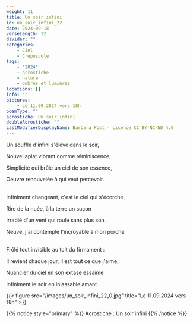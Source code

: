 ```yaml
---
weight: 11
title: Un soir infini
id: un_soir_infini_22
date: 2024-09-18
verseLength: 12
divider: ""
categories:
    - Ciel
    - Crépuscule
tags:
    - "2024"
    - acrostiche
    - nature
    - ombres et lumières
locations: []
info: ""
pictures:
    - Le 11.09.2024 vers 18h
poemType: ""
acrostiche: Un soir infini
doubleAcrostiche: ""
LastModifierDisplayName: Barbara Post - Licence CC BY-NC-ND 4.0
---
```

Un souffle d'infini s'élève dans le soir,

Nouvel aplat vibrant comme réminiscence,

Simplicité qui brûle un ciel de son essence,

Oeuvre renouvelée à qui veut percevoir.

 \
Infiniment changeant, c'est le ciel qui s'écorche,

Rire de la nuée, à la terre un suçon

Irradié d'un vent qui roule sans plus son.

Neuve, j'ai contemplé l'incroyable à mon porche

 \
Frôlé tout invisible au toit du firmament :

Il revient chaque jour, il est tout ce que j'aime,

Nuancier du ciel en son extase essaime

Infiniment le soir en inlassable amant.

<!-- FM:Snippet:Start data:{"id":"_figure","fields":[{"name":"imageName","value":"un_soir_infini_22_0.jpg"},{"name":"imageCaption","value":"Le 11.09.2024 vers 18h"}]} -->
{{< figure src="/images/un_soir_infini_22_0.jpg" title="Le 11.09.2024 vers 18h" >}}
<!-- FM:Snippet:End -->

<!-- FM:Snippet:Start data:{"id":"_simpleNotice","fields":[{"name":"content","value":"Acrostiche : Un soir infini"}]} -->
{{% notice style="primary" %}}
Acrostiche : Un soir infini
{{% /notice %}}
<!-- FM:Snippet:End -->